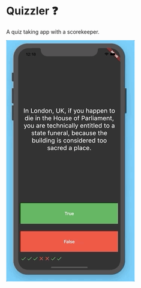 # Quizzler ❓

A quiz taking app with a scorekeeper.

!["Screenshot"](assets/images/quizzler-app-demo.gif)
